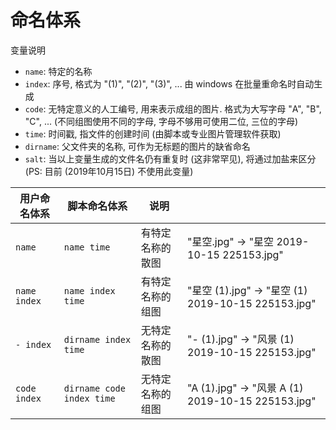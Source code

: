# 命名体系

变量说明

- `name`: 特定的名称
- `index`: 序号, 格式为 "(1)", "(2)", "(3)", ... 由 windows 在批量重命名时自动生成
- `code`: 无特定意义的人工编号, 用来表示成组的图片. 格式为大写字母 "A", "B", "C", ... (不同组图使用不同的字母, 字母不够用可使用二位, 三位的字母)
- `time`: 时间戳, 指文件的创建时间 (由脚本或专业图片管理软件获取)
- `dirname`: 父文件夹的名称, 可作为无标题的图片的缺省命名
- `salt`: 当以上变量生成的文件名仍有重复时 (这非常罕见), 将通过加盐来区分 (PS: 目前 (2019年10月15日) 不使用此变量)

| 用户命名体系 | 脚本命名体系              | 说明             |                                                    |
| ------------ | ------------------------- | ---------------- | -------------------------------------------------- |
| `name`       | `name time`               | 有特定名称的散图 | "星空.jpg" -> "星空 2019-10-15 225153.jpg"         |
| `name index` | `name index time`         | 有特定名称的组图 | "星空 (1).jpg" -> "星空 (1) 2019-10-15 225153.jpg" |
| `- index`    | `dirname index time`      | 无特定名称的散图 | "- (1).jpg" -> "风景 (1) 2019-10-15 225153.jpg"    |
| `code index` | `dirname code index time` | 无特定名称的组图 | "A (1).jpg" -> "风景 A (1) 2019-10-15 225153.jpg"  |

